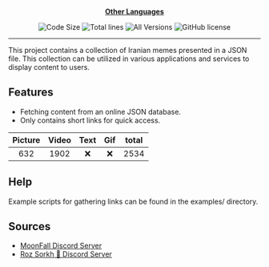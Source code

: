 <div align="center">

[**Other Languages**](.github/README/)

![Code Size](https://img.shields.io/github/languages/code-size/robonamari/meme-database?style=flat)
![Total lines](https://tokei.rs/b1/github/robonamari/meme-database?style=flat)
![All Versions](https://img.shields.io/badge/all%20languages-all%20Versions-blue)
![GitHub license](https://img.shields.io/github/license/robonamari/meme-database)

---

</div>

This project contains a collection of Iranian memes presented in a JSON file. This collection can be utilized in various applications and services to display content to users.

## Features

- Fetching content from an online JSON database.
- Only contains short links for quick access.

| Picture | Video | Text | Gif | total |
| :-----: | :---: | :--: | :-: | :---: |
|   632   | 1902  | :x:  | :x: | 2534  |

## Help

Example scripts for gathering links can be found in the examples/ directory.

## Sources

- [MoonFall Discord Server](https://discord.gg/BsaC3QgEQz)
- [Roz Sorkh 🌹 Discord Server](https://discord.gg/a7jbGR99bW)
